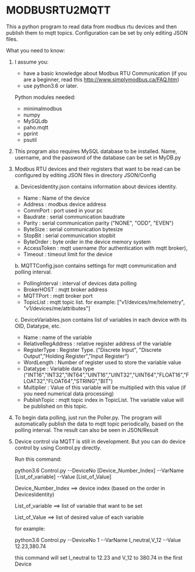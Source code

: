 # MODBUSRTU2MQTT

This a python program to read data from modbus rtu devices and then publish them to mqtt topics. Configuration can be set by only editing JSON files.

What you need to know:
1. I assume you: 
	- have a basic knowledge about Modbus RTU Communication (if you are a beginner, read this http://www.simplymodbus.ca/FAQ.htm)
	- use python3.6 or later.

   Python modules needed:
	- minimalmodbus
	- numpy
	- MySQLdb
	- paho.mqtt
	- pprint
	- psutil

2. This program also requires MySQL database to be installed.
   Name, username, and the password of the database can be set in MyDB.py
   
3. Modbus RTU devices and their registers that want to be read can be configured by editing JSON files in directory JSON/Config

   a. DevicesIdentity.json 
      contains information about devices identity.
      - Name		: Name of the device
      - Address		: modbus device address
      - CommPort	: port used in your pc
	  - Baudrate	: serial communication baudrate
	  - Parity		: serial communication parity ("NONE", "ODD", "EVEN")
	  - ByteSize	: serial communication bytesize
	  - StopBit		: serial communication stopbit
      - ByteOrder	: byte order in the device memory system
      - AccessToken	: mqtt username (for authentication with mqtt broker),
      - Timeout		: timeout limit for the device
	  
	  
   b. MQTTConfig.json 
      contains settings for mqtt communication and polling interval.
      - PollingInterval	: interval of devices data polling 
      - BrokerHOST		: mqtt broker address
      - MQTTPort		: mqtt broker port
      - TopicList		: mqtt topic list. for example: ["v1/devices/me/telemetry", "v1/devices/me/attributes"]
	
	
   c. DeviceVariables.json
      contains list of variables in each device with its OID, Datatype, etc.
      - Name 		: 	name of the variable
      - RelativeRegAddress	: 	relative register address of the variable
	  - RegisterType	: Register Type. ("Discrete Input", "Discrete Output","Holding Register","Input Register")
	  - WordLength		: Number of register used to store the variable value
      - Datatype	: 	Variable data type ("INT16","INT32","INT64","UINT16","UINT32","UINT64","FLOAT16","FLOAT32","FLOAT64","STRING","BIT")
      - Multiplier	: 	Value of this variable will be multiplied with this value (if you need numerical data processing)
      - PublishTopic	: 	mqtt topic index in TopicList. The variable value will be published on this topic.
      
	
	
4. To begin data polling, just run the Poller.py. The program will automatically publish the data to mqtt topic periodically, based on the polling interval. The result can also be seen in JSON/Result


5. Device control via MQTT is still in development. But you can do device control by using Control.py directly.

   Run this command:
   
   python3.6 Control.py --DeviceNo [Device_Number_Index] --VarName [List_of_variable] --Value [List_of_Value]
   
   Device_Number_Index 	==> device index (based on the order in DevicesIdentity)
   
   List_of_variable		==> list of variable that want to be set
   
   List_of_Value		==> list of desired value of each variable
   
   for example:
   
   
   python3.6 Control.py --DeviceNo 1 --VarName I_neutral,V_12 --Value 12.23,380.74
   
   
   this command will set I_neutral to 12.23 and V_12 to 380.74 in the first Device
   
